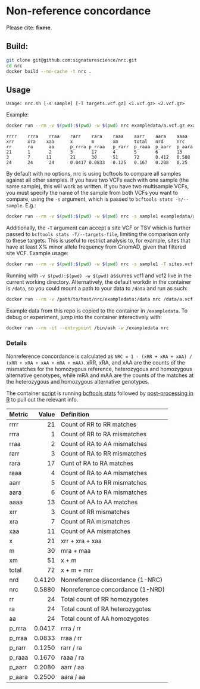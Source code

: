 # Non-reference concordance

Please cite: **fixme**.

## Build:

```sh
git clone git@github.com:signaturescience/nrc.git
cd nrc
docker build --no-cache -t nrc .
```

## Usage

```
Usage: nrc.sh [-s sample] [-T targets.vcf.gz] <1.vcf.gz> <2.vcf.gz>
```

Example:

```sh
docker run --rm -v $(pwd):$(pwd) -w $(pwd) nrc exampledata/a.vcf.gz exampledata/b.vcf.gz
```

```
rrrr    rrra    rraa    rarr    rara    raaa    aarr    aara    aaaa    xrr     xra    xaa      x       m       xm      total   nrd     nrc     rr      ra      aa      p_rrra p_rraa   p_rarr  p_raaa  p_aarr  p_aara
21      1       2       3       17      4       5       6       13      3       7      11       21      30      51      72      0.412   0.588   24      24      24      0.0417 0.0833   0.125   0.167   0.208   0.25
```

By default with no options, nrc is using bcftools to compare all samples against all other samples. If you have two VCFs each with one sample (the same sample), this will work as written. If you have two multisample VCFs, you must specify the name of the sample from both VCFs you want to compare, using the `-s` argument, which is passed to `bcftools stats -s/--sample`. E.g.:

```sh
docker run --rm -v $(pwd):$(pwd) -w $(pwd) nrc -s sample1 exampledata/a.vcf.gz exampledata/b.vcf.gz
```

Additionally, the `-T` argument can accept a site VCF or TSV which is further passed to `bcftools stats -T/--targets-file`, limiting the comparison only to these targets. This is useful to restrict analysis to, for example, sites that have at least X% minor allele frequency from GnomAD, given that filtered site VCF. Example usage:


```sh
docker run --rm -v $(pwd):$(pwd) -w $(pwd) nrc -s sample1 -T sites.vcf.gz exampledata/a.vcf.gz exampledata/b.vcf.gz
```

Running with `-v $(pwd):$(pwd) -w $(pwd)` assumes vcf1 and vcf2 live in the current working directory. Alternatively, the default workdir in the container is `/data`, so you could mount a path to your data to `/data` and run as such: 

```sh
docker run --rm -v /path/to/host/nrc/exampledata:/data nrc /data/a.vcf.gz /data/b.vcf.gz
```

Example data from this repo is copied to the container in `/exampledata`. To debug or experiment, jump into the container interactively with:

```sh
docker run --rm -it --entrypoint /bin/ash -w /exampledata nrc
```


### Details

Nonreference concordance is calculated as `NRC = 1 - (xRR + xRA + xAA) / (xRR + xRA + xAA + mRA + mAA)`. xRR, xRA, and xAA are the counts of the mismatches for the homozygous reference, heterozygous and homozygous alternative genotypes, while mRA and mAA are the counts of the matches at the heterozygous and homozygous alternative genotypes.

The container [script](src/nrc.sh) is running [bcftools stats](http://samtools.github.io/bcftools/bcftools.html#stats) followed by [post-processing in R](src/nrc.R) to pull out the relevant info.


|    Metric   |      Value |Definition |
|:------|-------:|:----------|
|rrrr   | 21 | Count of RR to RR matches          |
|rrra   |  1 | Count of RR to RA mismatches          |
|rraa   |  2 | Count of RA to AA mismatches          |
|rarr   |  3 | Count of RA to RR mismatches          |
|rara   | 17 | Cunt of RA to RA matches          |
|raaa   |  4 | Count of RA to AA mismatches          |
|aarr   |  5 | Count of AA to RR mismatches          |
|aara   |  6 | Count of AA to RA mismatches          |
|aaaa   | 13 | Count of AA to AA matches          |
|xrr    |  3 | Count of RR mismatches          |
|xra    |  7 | Count of RA mismatches          |
|xaa    | 11 | Count of AA mismatches          |
|x      | 21 | xrr + xra + xaa          |
|m      | 30 | mra + maa          |
|xm     | 51 | x + m          |
|total  | 72 | x + m + mrr          |
|nrd    |  0.4120| Nonreference discordance (1-NRC)         |
|nrc    |  0.5880| Nonreference concordance (1-NRD)          |
|rr     | 24| Total count of RR homozygotes          |
|ra     | 24| Total count of RA heterozygotes          |
|aa     | 24| Total count of AA homozygotes          |
|p_rrra |  0.0417| rrra / rr          |
|p_rraa |  0.0833| rraa / rr          |
|p_rarr |  0.1250| rarr / ra          |
|p_raaa |  0.1670| raaa / ra          |
|p_aarr |  0.2080| aarr / aa          |
|p_aara |  0.2500| aara / aa          |